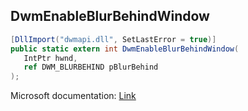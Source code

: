 ## DwmEnableBlurBehindWindow

```csharp
[DllImport("dwmapi.dll", SetLastError = true)]
public static extern int DwmEnableBlurBehindWindow(
   IntPtr hwnd,
   ref DWM_BLURBEHIND pBlurBehind
);
```

Microsoft documentation: [Link](https://docs.microsoft.com/en-us/windows/win32/api/dwmapi/nf-dwmapi-dwmenableblurbehindwindow)
